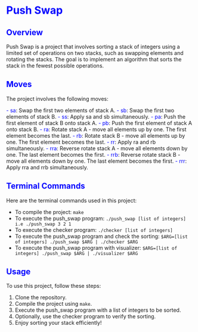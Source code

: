 # <span style="color:blue">Push Swap</span>

## <span style="color:blue">Overview</span>

Push Swap is a project that involves sorting a stack of integers using a limited set of operations on two stacks, such as swapping elements and rotating the stacks. The goal is to implement an algorithm that sorts the stack in the fewest possible operations.

## <span style="color:blue">Moves</span>

The project involves the following moves:

<span style="color:blue">- sa</span>: Swap the first two elements of stack A.
<span style="color:blue">- sb</span>: Swap the first two elements of stack B.
<span style="color:blue">- ss</span>: Apply sa and sb simultaneously.
<span style="color:blue">- pa</span>: Push the first element of stack B onto stack A.
<span style="color:blue">- pb</span>: Push the first element of stack A onto stack B.
<span style="color:blue">- ra</span>: Rotate stack A - move all elements up by one. The first element becomes the last.
<span style="color:blue">- rb</span>: Rotate stack B - move all elements up by one. The first element becomes the last.
<span style="color:blue">- rr</span>: Apply ra and rb simultaneously.
<span style="color:blue">- rra</span>: Reverse rotate stack A - move all elements down by one. The last element becomes the first.
<span style="color:blue">- rrb</span>: Reverse rotate stack B - move all elements down by one. The last element becomes the first.
<span style="color:blue">- rrr</span>: Apply rra and rrb simultaneously.

## <span style="color:blue">Terminal Commands</span>

Here are the terminal commands used in this project:

- To compile the project: `make`
- To execute the push_swap program: `./push_swap [list of integers] i.e ./push_swap 3 2 1`
- To execute the checker program: `./checker [list of integers]`
- To execute the push_swap program and check the sorting: `$ARG=[list of integers] ./push_swap $ARG | ./checker $ARG`
- To execute the push_swap program with visualizer: `$ARG=[list of integers] ./push_swap $ARG | ./visualizer $ARG`

## <span style="color:blue">Usage</span>

To use this project, follow these steps:

1. Clone the repository.
2. Compile the project using `make`.
3. Execute the push_swap program with a list of integers to be sorted.
4. Optionally, use the checker program to verify the sorting.
5. Enjoy sorting your stack efficiently!
